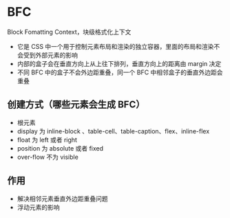 # BFC
Block Fomatting Context，块级格式化上下文
- 它是 CSS 中一个用于控制元素布局和渲染的独立容器，里面的布局和渲染不会受到外部元素的影响
- 内部的盒子会在垂直方向上从上往下排列，垂直方向上的距离由 margin 决定
- 不同 BFC 中的盒子不会外边距重叠，同一个 BFC 中相邻盒子的垂直外边距会重叠

## 创建方式（哪些元素会生成 BFC）
- 根元素
- display 为 inline-block 、table-cell、table-caption、flex、inline-flex
- float 为 left 或者 right
- position 为 absolute 或者 fixed
- over-flow 不为 visible

## 作用
- 解决相邻元素垂直外边距重叠问题
- 浮动元素的影响
